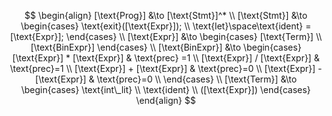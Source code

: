 $$
\begin{align}
    [\text{Prog}] &\to [\text{Stmt}]^* \\
    [\text{Stmt}] &\to
    \begin{cases}
        \text{exit}([\text{Expr}]); \\
        \text{let}\space\text{ident} = [\text{Expr}];
    \end{cases}
    \\
    [\text{Expr}] &\to
    \begin{cases}
        [\text{Term}] \\
        [\text{BinExpr}]
    \end{cases} \\
    [\text{BinExpr}] &\to
    \begin{cases}
        [\text{Expr}] * [\text{Expr}] & \text{prec} =1 \\
        [\text{Expr}] / [\text{Expr}] & \text{prec}=1 \\
        [\text{Expr}] + [\text{Expr}] & \text{prec}=0 \\
        [\text{Expr}] - [\text{Expr}] & \text{prec}=0 \\
    \end{cases} \\
    [\text{Term}] &\to
    \begin{cases}
        \text{int\_lit} \\
        \text{ident} \\
        ([\text{Expr}])
    \end{cases}
\end{align}
$$

